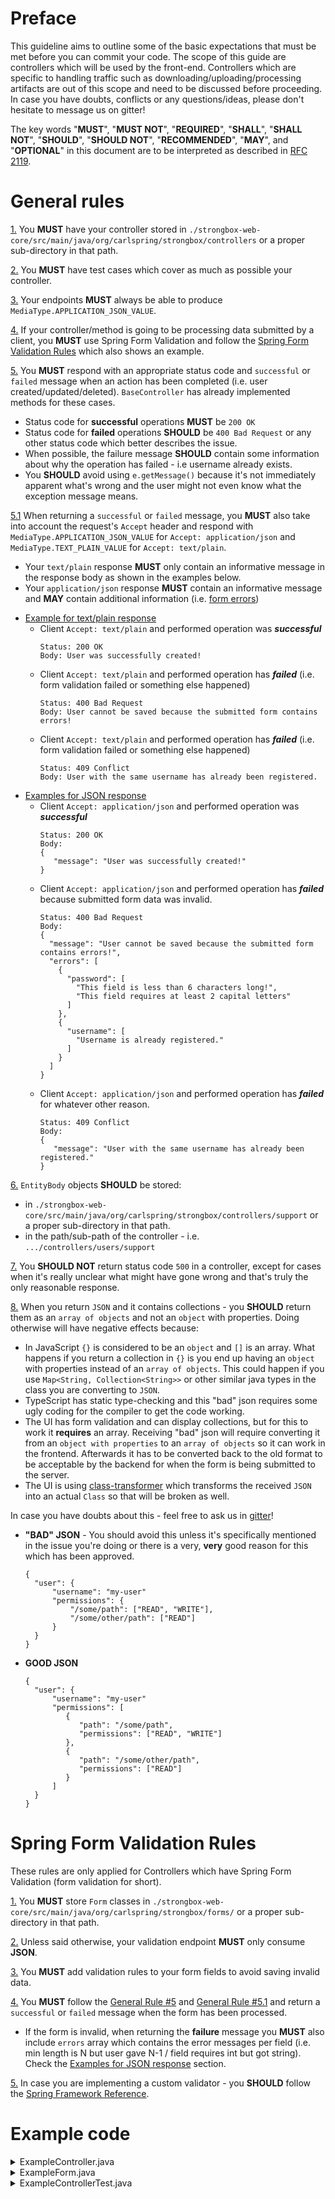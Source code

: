 # Preface

This guideline aims to outline some of the basic expectations that must be met before you can commit your code. The scope
of this guide are controllers which will be used by the front-end. Controllers which are specific to handling traffic 
such as downloading/uploading/processing artifacts are out of this scope and need to be discussed before proceeding. 
In case you have doubts, conflicts or any questions/ideas, please don't hesitate to message us on gitter!

The key words "**MUST**", "**MUST NOT**", "**REQUIRED**", "**SHALL**", "**SHALL NOT**", "**SHOULD**", "**SHOULD NOT**", 
"**RECOMMENDED**", "**MAY**", and "**OPTIONAL**" in this document are to be interpreted as described in [RFC 2119](https://tools.ietf.org/html/rfc2119).

# General rules

<a name="general-rule-1"></a>
[1.](#general-rule-1) You **MUST** have your controller stored in `./strongbox-web-core/src/main/java/org/carlspring/strongbox/controllers` 
or a proper sub-directory in that path.

<a name="general-rule-2"></a> 
[2.](#general-rule-2) You **MUST** have test cases which cover as much as possible your controller.

<a name="general-rule-3"></a> 
[3.](#general-rule-3) Your endpoints **MUST** always be able to produce `MediaType.APPLICATION_JSON_VALUE`.

<a name="general-rule-4"></a> 
[4.](#general-rule-4) If your controller/method is going to be processing data submitted by a client, you **MUST** use 
Spring Form Validation and follow the [Spring Form Validation Rules](#form-validation) which also shows an example.

<a name="general-rule-5"></a>
[5.](#general-rule-5) You **MUST** respond with an appropriate status code and `successful` or `failed` message 
when an action has been completed (i.e. user created/updated/deleted). `BaseController` has already implemented methods for these cases.

   - Status code for **successful** operations **MUST** be `200 OK`
   - Status code for **failed** operations **SHOULD** be `400 Bad Request` or any other status code which better describes the issue.
   - When possible, the failure message **SHOULD** contain some information about why the operation has failed - i.e username already exists. 
   - You **SHOULD** avoid using `e.getMessage()` because it's not immediately apparent what's wrong and the user might not 
     even know what the exception message means. 

<a name="general-rule-5.1"></a>
[5.1](#general-rule-5.1) When returning a `successful` or `failed` message, you **MUST** also take into account 
the request's `Accept` header and respond with `MediaType.APPLICATION_JSON_VALUE` for `Accept: application/json` 
and `MediaType.TEXT_PLAIN_VALUE` for `Accept: text/plain`. 

   - Your `text/plain` response **MUST** only contain an informative message in the response body as shown in the examples below. 
   - Your `application/json` response **MUST** contain an informative message and **MAY** contain additional information (i.e. [form errors](#general-rule-5-example-json)) 
   
   <a name="general-rule-5-example-plain-text"></a> 
   - [Example for text/plain response](#general-rule-5-example-plain-text)  
     - Client `Accept: text/plain` and performed operation was ***successful***
       ```
       Status: 200 OK
       Body: User was successfully created!
       ```   
     - Client `Accept: text/plain` and performed operation has ***failed*** (i.e. form validation failed or something else happened)
       ```
       Status: 400 Bad Request
       Body: User cannot be saved because the submitted form contains errors!
       ```
     - Client `Accept: text/plain` and performed operation has ***failed*** (i.e. form validation failed or something else happened)
       ```
       Status: 409 Conflict
       Body: User with the same username has already been registered.  
       ```   

   <a name="general-rule-5-example-json"></a> 
   - [Examples for JSON response](#general-rule-5-example-json)  
     - Client `Accept: application/json` and performed operation was ***successful***
       ```
       Status: 200 OK
       Body: 
       {
          "message": "User was successfully created!"
       }     
       ```   
     - Client `Accept: application/json` and performed operation has ***failed*** because submitted form data was invalid.
       ```
       Status: 400 Bad Request
       Body:
       {
         "message": "User cannot be saved because the submitted form contains errors!",
         "errors": [
           {
             "password": [
               "This field is less than 6 characters long!",
               "This field requires at least 2 capital letters"
             ]
           },
           {
             "username": [
               "Username is already registered."
             ]
           }
         ]
       }
       ```
     - Client `Accept: application/json` and performed operation has ***failed*** for whatever other reason.
       ```
       Status: 409 Conflict
       Body:
       {
          "message": "User with the same username has already been registered."
       } 
       ```

<a name="general-rule-6"></a>
[6.](#general-rule-6) `EntityBody` objects **SHOULD** be stored:

  -  in `./strongbox-web-core/src/main/java/org/carlspring/strongbox/controllers/support` or a proper sub-directory in that path.
  -  in the path/sub-path of the controller - i.e. `.../controllers/users/support`
    

<a name="general-rule-7"></a> 
[7.](#general-rule-7) You **SHOULD NOT** return status code `500` in a controller, except for cases when it's really unclear what 
might have gone wrong and that's truly the only reasonable response.

<a name="general-rule-8"></a>
[8.](#general-rule-8) When you return `JSON` and it contains collections - you **SHOULD** return them as an `array of objects` and not an `object` with properties. Doing otherwise will have negative effects because:
 - In JavaScript `{}` is considered to be an `object` and `[]` is an array. What happens if you return a collection in `{}` is you end up having an `object` with properties instead of an `array of objects`. This could happen if you use `Map<String, Collection<String>>` or other similar java types in the class you are converting to `JSON`.
 - TypeScript has static type-checking and this "bad" json requires some ugly coding for the compiler to get the code working.
 - The UI has form validation and can display collections, but for this to work it **requires** an array. Receiving "bad" json will require converting it from an `object with properties` to an `array of objects` so it can work in the frontend. Afterwards it has to be converted back to the old format to be acceptable by the backend for when the form is being submitted to the server. 
 - The UI is using [class-transformer](https://github.com/typestack/class-transformer) which transforms the received `JSON` into an actual `Class` so that will be broken as well.

In case you have doubts about this - feel free to ask us in [gitter](https://gitter.im/strongbox/strongbox?utm_source=badge&utm_medium=badge&utm_campaign=pr-badge&utm_content=badge)!

 
  - **"BAD" JSON** - You should avoid this unless it's specifically mentioned in the issue you're doing or there is a very, **very** good reason for this which has been approved.
    ```
    {
      "user": {
          "username": "my-user"
          "permissions": {
              "/some/path": ["READ", "WRITE"],
              "/some/other/path": ["READ"]
          }
      }
    }
    ```

  - **GOOD JSON**
    ```
    {
      "user": {
          "username": "my-user"
          "permissions": [
             {
                "path": "/some/path",
                "permissions": ["READ", "WRITE"]
             },
             {
                "path": "/some/other/path",
                "permissions": ["READ"]
             }
          ]
      }
    }
    ```

<a name="form-validation"></a>

# Spring Form Validation Rules 

These rules are only applied for Controllers which have Spring Form Validation (form validation for short).

<a name="form-validation-1"></a> 
[1.](#form-validation-1) You **MUST** store `Form` classes in `./strongbox-web-core/src/main/java/org/carlspring/strongbox/forms/` or a proper 
sub-directory in that path.

<a name="form-validation-2"></a>
[2.](#form-validation-2) Unless said otherwise, your validation endpoint **MUST** only consume **JSON**. 

<a name="form-validation-3"></a>
[3.](#form-validation-3) You **MUST** add validation rules to your form fields to avoid saving invalid data.   

<a name="form-validation-4"></a> 
[4.](#form-validation-4) You **MUST** follow the [General Rule #5](#general-rule-5) and [General Rule #5.1](#general-rule-5.1) and return a `successful` or `failed` 
message when the form has been processed. 

- If the form is invalid, when returning the **failure** message you **MUST** also include `errors` array which contains
the error messages per field (i.e. min length is N but user gave N-1 / field requires int but got string). Check the [Examples for JSON response](#general-rule-5-example-json) 
section.

<a name="form-validation-5"></a>
[5.](#form-validation-5) In case you are implementing a custom validator - you **SHOULD** follow the [Spring Framework Reference](https://docs.spring.io/spring/docs/current/spring-framework-reference/core.html#validation-beanvalidation-spring-constraints). 

# Example code

<details>
   <summary>ExampleController.java</summary>

	
	package org.carlspring.strongbox.controllers;

	import org.carlspring.strongbox.controllers.support.ExampleEntityBody;
	import org.carlspring.strongbox.forms.ExampleForm;
	import org.carlspring.strongbox.validation.RequestBodyValidationException;

	import java.util.Arrays;
	import java.util.List;

	import io.swagger.annotations.*;
	import org.springframework.http.HttpHeaders;
	import org.springframework.http.HttpStatus;
	import org.springframework.http.MediaType;
	import org.springframework.http.ResponseEntity;
	import org.springframework.validation.BindingResult;
	import org.springframework.validation.annotation.Validated;
	import org.springframework.web.bind.annotation.*;

	/**
	 * This oversimplified example controller is written following the How-To-Implement-Spring-Controllers guide.
	 * It's purpose is entirely educational and is meant to help newcomers.
	 * <p>
	 * https://github.com/strongbox/strongbox/wiki/How-To-Implement-Spring-Controllers
	 *
	 * @author Przemyslaw Fusik
	 * @author Steve Todorov
	 */
	@RestController
	@RequestMapping("/example-controller")
	@Api(value = "/example-controller")
	public class ExampleController
		extends BaseController
	{

	    public static final String NOT_FOUND_MESSAGE = "Could not find record in database.";


	    @ApiOperation(value = "List available examples")
	    @ApiResponses(value = { @ApiResponse(code = 200, message = "Everything went ok") })
	    @GetMapping(value = "/all",
			consumes = MediaType.APPLICATION_JSON_VALUE,
			produces = { MediaType.APPLICATION_JSON_VALUE })
	    public ResponseEntity getExamples()
	    {
		List<String> list = Arrays.asList("a", "foo", "bar", "list", "of", "strings");
		return getJSONListResponseEntityBody("examples", list);
	    }

	    @ApiOperation(value = "Show specific example")
	    @ApiResponses(value = { @ApiResponse(code = 200, message = "Everything went ok") })
	    @GetMapping(value = "/get/{example}",
			consumes = MediaType.APPLICATION_JSON_VALUE,
			produces = { MediaType.TEXT_PLAIN_VALUE,
			             MediaType.APPLICATION_JSON_VALUE })
	    public ResponseEntity getExample(@ApiParam(value = "Get a specific example", required = true)
			                     @PathVariable String example,
			                     @RequestHeader(HttpHeaders.ACCEPT) String accept)
	    {
		if (example.equals("not-found"))
		{
		    return getNotFoundResponseEntity(NOT_FOUND_MESSAGE, accept);
		}

		ExampleEntityBody body = new ExampleEntityBody(example);
		return ResponseEntity.ok(body);
	    }

	    @ApiOperation(value = "Update example's credentials.")
	    @ApiResponses(value = { @ApiResponse(code = 200, message = "Everything went ok"),
			            @ApiResponse(code = 400, message = "Validation errors occurred") })
	    @PostMapping(value = "/update/{example}",
			 consumes = MediaType.APPLICATION_JSON_VALUE,
			 produces = { MediaType.TEXT_PLAIN_VALUE,
			              MediaType.APPLICATION_JSON_VALUE })
	    public ResponseEntity updateExample(
		    @ApiParam(value = "Update a specific example using form validation", required = true)
		    @PathVariable String example,
		    @RequestHeader(HttpHeaders.ACCEPT) String accept,
		    @RequestBody(required = false) @Validated ExampleForm exampleForm,
		    BindingResult bindingResult)
	    {
		if (example.equals("not-found"))
		{
		    return getNotFoundResponseEntity(NOT_FOUND_MESSAGE, accept);
		}

		// In case of form validation failures - throw a RequestBodyValidationException.
		// This will be automatically handled afterwards.
		if (exampleForm == null)
		{
		    throw new RequestBodyValidationException("Empty request body", bindingResult);
		}
		if (bindingResult.hasErrors())
		{
		    throw new RequestBodyValidationException("Validation error", bindingResult);
		}

		return getSuccessfulResponseEntity("Credentials have been successfully updated.", accept);
	    }

	    @ApiOperation(value = "Delete an example")
	    @ApiResponses(value = { @ApiResponse(code = 200, message = "Everything went ok"),
			            @ApiResponse(code = 404, message = "Example could not be found.") })
	    @DeleteMapping(value = "/delete/{example}",
			   consumes = MediaType.APPLICATION_JSON_VALUE,
			   produces = { MediaType.TEXT_PLAIN_VALUE,
			                MediaType.APPLICATION_JSON_VALUE })
	    public ResponseEntity deleteExample(@ApiParam(value = "Delete a specific example", required = true)
			                        @PathVariable String example,
			                        @RequestHeader(HttpHeaders.ACCEPT) String accept)
	    {
		if (example.equals("not-found"))
		{
		    return getNotFoundResponseEntity(NOT_FOUND_MESSAGE, accept);
		}

		return getSuccessfulResponseEntity("example has been successfully deleted.", accept);
	    }

	    @ApiOperation(value = "Handling exceptions")
	    @ApiResponses(value = { @ApiResponse(code = 200, message = "Everything went ok"),
			            @ApiResponse(code = 500, message = "Something really bad and unpredictable happened.") })
	    @GetMapping(value = "/handle-exception",
			consumes = MediaType.APPLICATION_JSON_VALUE,
			produces = { MediaType.TEXT_PLAIN_VALUE,
			             MediaType.APPLICATION_JSON_VALUE })
	    public ResponseEntity handleExceptions(@RequestHeader(HttpHeaders.ACCEPT) String accept)
	    {
		try
		{
		    throw new Exception("Something bad happened.");
		}
		catch (Exception e)
		{
		    String message = "This example message will be logged in the logs and sent to the client.";
		    return getExceptionResponseEntity(HttpStatus.INTERNAL_SERVER_ERROR, message, e, accept);
		}
	    }
	    
	    @ApiOperation(value = "Handling unhadled exceptions")
	    @ApiResponses(value = { @ApiResponse(code = 200, message = "Everything went ok"),
			            @ApiResponse(code = 500, message = "Something really bad and unpredictable happened.") })
	    @GetMapping(value = "/unhandled-exception", consumes = MediaType.APPLICATION_JSON_VALUE, produces = { MediaType.TEXT_PLAIN_VALUE,
			                                                                                          MediaType.APPLICATION_JSON_VALUE })
	    public ResponseEntity unhandledExceptions(@RequestHeader(HttpHeaders.ACCEPT) String accept) throws Exception
	    {
		throw new Exception("Something bad happened.");
	    }

	}

</details>

<details>
   <summary>ExampleForm.java</summary>
   
    package org.carlspring.strongbox.forms;
    
    import javax.validation.constraints.NotNull;
    import javax.validation.constraints.Pattern;
    import javax.validation.constraints.Size;
    import javax.xml.bind.annotation.XmlAccessType;
    import javax.xml.bind.annotation.XmlAccessorType;
    import javax.xml.bind.annotation.XmlRootElement;
    
    /**
     * @author Przemyslaw Fusik
     */
    @XmlRootElement
    @XmlAccessorType(XmlAccessType.FIELD)
    public class ExampleForm
    {
    
        @NotNull
        @Size(max = 64)
        private String username;
    
        @Size(min = 6, message = "This field is less than 6 characters long!")
        @Pattern(regexp = ".*[A-Z].*[A-Z].*", message = "This field requires at least 2 capital letters")
        private String password;
    
        public String getUsername()
        {
            return username;
        }
    
        public void setUsername(final String username)
        {
            this.username = username;
        }
    
        public String getPassword()
        {
            return password;
        }
    
        public void setPassword(final String password)
        {
            this.password = password;
        }
    }
</details>


<details>
   <summary>ExampleControllerTest.java</summary>
   
    package org.carlspring.strongbox.controllers;
    
    import org.carlspring.strongbox.config.IntegrationTest;
    import org.carlspring.strongbox.forms.ExampleForm;
    import org.carlspring.strongbox.rest.common.RestAssuredBaseTest;
    
    import org.junit.Test;
    import org.junit.jupiter.api.extension.ExtendWith;
    import org.springframework.http.HttpStatus;
    import org.springframework.http.MediaType;
    import org.springframework.test.context.junit.jupiter.SpringExtension;
    import static io.restassured.module.mockmvc.RestAssuredMockMvc.given;
    import static org.hamcrest.CoreMatchers.containsString;
    import static org.hamcrest.Matchers.*;
    
    /**
     * @author Przemyslaw Fusik
     * @author Steve Todorov
     */
    @IntegrationTest
    @ExtendWith(SpringExtension.class)
    public class ExampleControllerTest
            extends RestAssuredBaseTest
    {
    
        @Test
        public void testGetExamplesResponse()
                throws Exception
        {
            given().accept(MediaType.APPLICATION_JSON_VALUE)
                   .contentType(MediaType.APPLICATION_JSON_VALUE)
                   .when()
                   .get("/example-controller/all")
                   .peek() // Use peek() to print the output
                   .then()
                   .statusCode(HttpStatus.OK.value())
                   .body("examples", hasSize(greaterThan(0)));
        }
    
        @Test
        public void testGetExampleResponse()
                throws Exception
        {
            given().accept(MediaType.APPLICATION_JSON_VALUE)
                   .contentType(MediaType.APPLICATION_JSON_VALUE)
                   .when()
                   .get("/example-controller/get/foo-bar")
                   .peek() // Use peek() to print the output
                   .then()
                   .statusCode(HttpStatus.OK.value())
                   .body("name", not(nullValue()));
        }
    
        @Test
        public void testGetNonExistingJsonExampleResponse()
                throws Exception
        {
            given().accept(MediaType.APPLICATION_JSON_VALUE)
                   .contentType(MediaType.APPLICATION_JSON_VALUE)
                   .when()
                   .get("/example-controller/get/not-found")
                   .peek() // Use peek() to print the output
                   .then()
                   .statusCode(HttpStatus.NOT_FOUND.value())
                   .body("message", not(nullValue()));
        }
    
        @Test
        public void testGetNonExistingPlainExampleResponse()
                throws Exception
        {
            given().accept(MediaType.TEXT_PLAIN_VALUE)
                   .contentType(MediaType.APPLICATION_JSON_VALUE)
                   .when()
                   .get("/example-controller/get/not-found")
                   .peek() // Use peek() to print the output
                   .then()
                   .statusCode(HttpStatus.NOT_FOUND.value())
                   .body(containsString(ExampleController.NOT_FOUND_MESSAGE));
        }
    
        @Test
        public void testDeleteExampleResponse()
                throws Exception
        {
            given().accept(MediaType.APPLICATION_JSON_VALUE)
                   .contentType(MediaType.APPLICATION_JSON_VALUE)
                   .when()
                   .delete("/example-controller/delete/foo-bar")
                   .peek() // Use peek() to print the output
                   .then()
                   .statusCode(HttpStatus.OK.value())
                   .body("message", not(nullValue()));
        }
    
        @Test
        public void testDeleteNonExistingExampleResponse()
                throws Exception
        {
            given().accept(MediaType.APPLICATION_JSON_VALUE)
                   .contentType(MediaType.APPLICATION_JSON_VALUE)
                   .when()
                   .delete("/example-controller/delete/not-found")
                   .peek() // Use peek() to print the output
                   .then()
                   .statusCode(HttpStatus.NOT_FOUND.value())
                   .body("message", not(nullValue()));
        }
    
        @Test
        public void testBadFormRequestWithJsonResponse()
                throws Exception
        {
            ExampleForm exampleForm = new ExampleForm();
            exampleForm.setPassword("god");
    
            given().accept(MediaType.APPLICATION_JSON_VALUE)
                   .contentType(MediaType.APPLICATION_JSON_VALUE)
                   .body(exampleForm)
                   .when()
                   .post("/example-controller/update/foo-bar")
                   .peek() // Use peek() to print the output
                   .then()
                   .statusCode(HttpStatus.BAD_REQUEST.value())
                   .body("message", not(nullValue()))
                   .body("errors", hasSize(greaterThan(0)));
        }
    
        @Test
        public void testBadFormRequestWithPlainTextResponse()
                throws Exception
        {
            ExampleForm exampleForm = new ExampleForm();
            exampleForm.setPassword("god");
    
            given().accept(MediaType.TEXT_PLAIN_VALUE)
                   .contentType(MediaType.APPLICATION_JSON_VALUE)
                   .body(exampleForm)
                   .when()
                   .post("/example-controller/update/foo-bar")
                   .peek() // Use peek() to print the output
                   .then()
                   .statusCode(HttpStatus.BAD_REQUEST.value())
                   .body(containsString("Validation error"));
        }
    
        @Test
        public void testEmptyFormRequestBodyWithJsonResponse()
                throws Exception
        {
            given().accept(MediaType.APPLICATION_JSON_VALUE)
                   .contentType(MediaType.APPLICATION_JSON_VALUE)
                   .when()
                   .post("/example-controller/update/foo-bar")
                   .peek() // Use peek() to print the output
                   .then()
                   .statusCode(HttpStatus.BAD_REQUEST.value())
                   .body("message", not(nullValue()));
        }
    
        @Test
        public void testEmptyFormRequestBodyWithPlainTextResponse()
                throws Exception
        {
            given().accept(MediaType.TEXT_PLAIN_VALUE)
                   .contentType(MediaType.APPLICATION_JSON_VALUE)
                   .when()
                   .post("/example-controller/update/foo-bar")
                   .peek() // Use peek() to print the output
                   .then()
                   .statusCode(HttpStatus.BAD_REQUEST.value())
                   .body(containsString("Empty request body"));
        }
    
        @Test
        public void testValidFormRequestWithJsonResponse()
                throws Exception
        {
            ExampleForm exampleForm = new ExampleForm();
            exampleForm.setPassword("abcDEF1234");
            exampleForm.setUsername("my-username");
    
            given().accept(MediaType.APPLICATION_JSON_VALUE)
                   .contentType(MediaType.APPLICATION_JSON_VALUE)
                   .body(exampleForm)
                   .when()
                   .post("/example-controller/update/foo-bar")
                   .peek() // Use peek() to print the output
                   .then()
                   .statusCode(HttpStatus.OK.value())
                   .body("message", not(nullValue()));
        }
    
        @Test
        public void testValidFormRequestWithPlainTextResponse()
                throws Exception
        {
            ExampleForm exampleForm = new ExampleForm();
            exampleForm.setPassword("abcDEF1234");
            exampleForm.setUsername("my-username");
    
            given().accept(MediaType.TEXT_PLAIN_VALUE)
                   .contentType(MediaType.APPLICATION_JSON_VALUE)
                   .body(exampleForm)
                   .when()
                   .post("/example-controller/update/foo-bar")
                   .peek() // Use peek() to print the output
                   .then()
                   .statusCode(HttpStatus.OK.value())
                   .body(containsString("Credentials have been successfully updated"));
        }
    
        @Test
        public void testExceptionHandlingWithJsonResponse()
                throws Exception
        {
            given().accept(MediaType.APPLICATION_JSON_VALUE)
                   .contentType(MediaType.APPLICATION_JSON_VALUE)
                   .when()
                   .get("/example-controller/handle-exception")
                   .peek() // Use peek() to print the output
                   .then()
                   .statusCode(HttpStatus.INTERNAL_SERVER_ERROR.value())
                   .body("message", containsString("This example message will be logged in the logs and sent to the client."));
        }
    
        @Test
        public void testExceptionHandlingWithPlainTextResponse()
                throws Exception
        {
            given().accept(MediaType.TEXT_PLAIN_VALUE)
                   .contentType(MediaType.APPLICATION_JSON_VALUE)
                   .when()
                   .get("/example-controller/handle-exception")
                   .peek() // Use peek() to print the output
                   .then()
                   .statusCode(HttpStatus.INTERNAL_SERVER_ERROR.value())
                   .body(containsString("This example message will be logged in the logs and sent to the client."));
        }
    
        @Test
        public void testUnhandledExceptionHandlingWithJsonResponse()
                throws Exception
        {
            given().accept(MediaType.APPLICATION_JSON_VALUE)
                   .contentType(MediaType.APPLICATION_JSON_VALUE)
                   .when()
                   .get("/example-controller/unhandled-exception")
                   .peek() // Use peek() to print the output
                   .then()
                   .statusCode(HttpStatus.INTERNAL_SERVER_ERROR.value())
                   .body("error", containsString("Something bad happened."));
        }
    
        @Test
        public void testUnhandledExceptionHandlingWithPlainTextResponse()
                throws Exception
        {
            given().accept(MediaType.TEXT_PLAIN_VALUE)
                   .contentType(MediaType.APPLICATION_JSON_VALUE)
                   .when()
                   .get("/example-controller/unhandled-exception")
                   .peek() // Use peek() to print the output
                   .then()
                   .statusCode(HttpStatus.INTERNAL_SERVER_ERROR.value())
                   .body(containsString("Something bad happened."));
        }
        
    }
</details>

